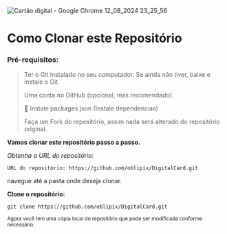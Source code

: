 







![Cartão digital - Google Chrome 12_08_2024 23_25_56](https://github.com/user-attachments/assets/64125004-3309-45f0-b0f7-5d77393cc5dc)













# Como Clonar este Repositório

>
### Pré-requisitos:


> Ter o Git instalado no seu computador.
> Se ainda não tiver, baixe e instale o Git.
>
> Uma conta no GitHub (opcional, mas recomendado).
>
>  📌 Instale packages json (Instale dependencias)
>
> 
> Faça um Fork do repositório, assim nada será alterado do repositório original.


**Vamos clonar este repositório passo a passo.**

_Obtenha a URL do repositório:_

`URL do repositório: https://github.com/oblipix/DigitalCard.git`




navegue até a pasta onde deseja clonar.


**Clone o repositório:**

`git clone https://github.com/oblipix/DigitalCard.git`


<sub> Agora você tem uma cópia local do repositório que pode ser modificada conforme necessário. </sub>





